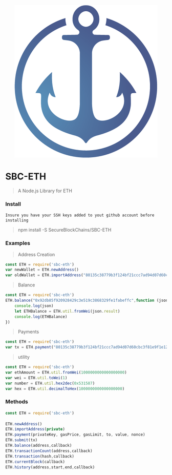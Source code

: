 
<p align="center">
 <a href="https://www.secureblockchains.com/"><img src="https://github.com/SecureBlockChains/Assets/blob/master/Anchor.png" title="SBC" alt="SBC"></a>
</p>

# SBC-ETH

> A Node.js Library for ETH

### Install

```
Insure you have your SSH keys added to yout github account before installing
```

> npm install -S SecureBlockChains/SBC-ETH

### Examples

> Address Creation

```javascript
const ETH = require('sbc-eth')
var newWallet = ETH.newAddress()
var oldWallet = ETH.importAddress("80135c38779b3f124bf21ccc7ad94d07d60cbc3f81e9f1e129cad24033194730")
```

> Balance

```javascript
const ETH = require('sbc-eth')
ETH.balance("0x92db85f920928429c3e519c3868329fe1fabeffc",function (json) {
    console.log(json)
    let ETHBalance = ETH.util.fromWei(json.result)
    console.log(ETHBalance)
})
```

> Payments

```javascript
const ETH = require('sbc-eth')
var tx = ETH.payment("80135c38779b3f124bf21ccc7ad94d07d60cbc3f81e9f1e129cad24033194730", "21", "10000000000", "0x92db85f920928429c3e519c3868329fe1fabeffc",1, "1")
```

> utility

```javascript
const ETH = require('sbc-eth')
var ethAmount = ETH.util.fromWei(1000000000000000000)
var wei = ETH.util.toWei(1)
var number = ETH.util.hex2dec(0x531587)
var hex = ETH.util.decimalToHex(1000000000000000000)
```

### Methods

```javascript
const ETH = require('sbc-eth')

ETH.newAddress()
ETH.importAddress(private)
ETH.payment(privateKey, gasPrice, gasLimit, to, value, nonce)
ETH.submit(tx)
ETH.balance(address,callback)
ETH.transactionCount(address,callback)
ETH.transaction(hash,callback)
ETH.currentBlock(callback)
ETH.history(address,start,end,callback)
```
